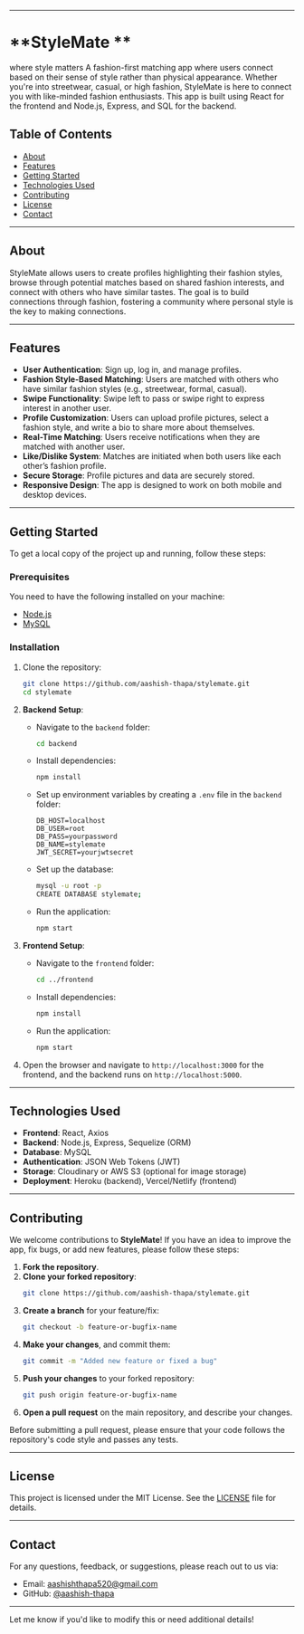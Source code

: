
---

# **StyleMate **
where style matters
A fashion-first matching app where users connect based on their sense of style rather than physical appearance. Whether you're into streetwear, casual, or high fashion, StyleMate is here to connect you with like-minded fashion enthusiasts. This app is built using React for the frontend and Node.js, Express, and SQL for the backend.

## **Table of Contents**
- [About](#about)
- [Features](#features)
- [Getting Started](#getting-started)
- [Technologies Used](#technologies-used)
- [Contributing](#contributing)
- [License](#license)
- [Contact](#contact)

---

## **About**

StyleMate allows users to create profiles highlighting their fashion styles, browse through potential matches based on shared fashion interests, and connect with others who have similar tastes. The goal is to build connections through fashion, fostering a community where personal style is the key to making connections.

---

## **Features**

- **User Authentication**: Sign up, log in, and manage profiles.
- **Fashion Style-Based Matching**: Users are matched with others who have similar fashion styles (e.g., streetwear, formal, casual).
- **Swipe Functionality**: Swipe left to pass or swipe right to express interest in another user.
- **Profile Customization**: Users can upload profile pictures, select a fashion style, and write a bio to share more about themselves.
- **Real-Time Matching**: Users receive notifications when they are matched with another user.
- **Like/Dislike System**: Matches are initiated when both users like each other’s fashion profile.
- **Secure Storage**: Profile pictures and data are securely stored.
- **Responsive Design**: The app is designed to work on both mobile and desktop devices.

---

## **Getting Started**

To get a local copy of the project up and running, follow these steps:

### **Prerequisites**

You need to have the following installed on your machine:
- [Node.js](https://nodejs.org/)
- [MySQL](https://www.mysql.com/)

### **Installation**

1. Clone the repository:
   ```bash
   git clone https://github.com/aashish-thapa/stylemate.git
   cd stylemate
   ```

2. **Backend Setup**:
   - Navigate to the `backend` folder:
     ```bash
     cd backend
     ```
   - Install dependencies:
     ```bash
     npm install
     ```
   - Set up environment variables by creating a `.env` file in the `backend` folder:
     ```
     DB_HOST=localhost
     DB_USER=root
     DB_PASS=yourpassword
     DB_NAME=stylemate
     JWT_SECRET=yourjwtsecret
     ```

   - Set up the database:
     ```bash
     mysql -u root -p
     CREATE DATABASE stylemate;
     ```

   - Run the application:
     ```bash
     npm start
     ```

3. **Frontend Setup**:
   - Navigate to the `frontend` folder:
     ```bash
     cd ../frontend
     ```
   - Install dependencies:
     ```bash
     npm install
     ```
   - Run the application:
     ```bash
     npm start
     ```

4. Open the browser and navigate to `http://localhost:3000` for the frontend, and the backend runs on `http://localhost:5000`.

---

## **Technologies Used**

- **Frontend**: React, Axios
- **Backend**: Node.js, Express, Sequelize (ORM)
- **Database**: MySQL
- **Authentication**: JSON Web Tokens (JWT)
- **Storage**: Cloudinary or AWS S3 (optional for image storage)
- **Deployment**: Heroku (backend), Vercel/Netlify (frontend)

---

## **Contributing**

We welcome contributions to **StyleMate**! If you have an idea to improve the app, fix bugs, or add new features, please follow these steps:

1. **Fork the repository**.
2. **Clone your forked repository**:
   ```bash
   git clone https://github.com/aashish-thapa/stylemate.git
   ```
3. **Create a branch** for your feature/fix:
   ```bash
   git checkout -b feature-or-bugfix-name
   ```
4. **Make your changes**, and commit them:
   ```bash
   git commit -m "Added new feature or fixed a bug"
   ```
5. **Push your changes** to your forked repository:
   ```bash
   git push origin feature-or-bugfix-name
   ```
6. **Open a pull request** on the main repository, and describe your changes.

Before submitting a pull request, please ensure that your code follows the repository's code style and passes any tests.

---

## **License**

This project is licensed under the MIT License. See the [LICENSE](LICENSE) file for details.

---

## **Contact**

For any questions, feedback, or suggestions, please reach out to us via:

- Email: [aashishthapa520@gmail.com](mailto:aashishthapa520@gmail.com)
- GitHub: [@aashish-thapa](https://github.com/aashish-thapa)

---

Let me know if you'd like to modify this or need additional details!
